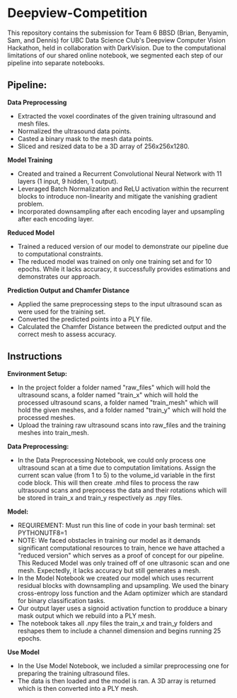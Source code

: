 # Deepview-Competition

This repository contains the submission for Team 6 BBSD (Brian, Benyamin, Sam, and Dennis) for UBC Data Science Club's Deepview Computer Vision Hackathon, held in collaboration with DarkVision. Due to the computational limitations of our shared online notebook, we segmented each step of our pipeline into separate notebooks.

## Pipeline: 
**Data Preprocessing** 
- Extracted the voxel coordinates of the given training ultrasound and mesh files.
- Normalized the ultrasound data points.
- Casted a binary mask to the mesh data points.
- Sliced and resized data to be a 3D array of 256x256x1280.
  
**Model Training**
- Created and trained a Recurrent Convolutional Neural Network with 11 layers (1 input, 9 hidden, 1 output).
- Leveraged Batch Normalization and ReLU activation within the recurrent blocks to introduce non-linearity and mitigate the vanishing gradient problem.
- Incorporated downsampling after each encoding layer and upsampling after each encoding layer.

**Reduced Model**
- Trained a reduced version of our model to demonstrate our pipeline due to computational constraints.
- The reduced model was trained on only one training set and for 10 epochs. While it lacks accuracy, it successfully provides estimations and demonstrates our approach.
  
**Prediction Output and Chamfer Distance**
- Applied the same preprocessing steps to the input ultrasound scan as were used for the training set.
- Converted the predicted points into a PLY file.
- Calculated the Chamfer Distance between the predicted output and the correct mesh to assess accuracy.

## Instructions
**Environment Setup:** 
- In the project folder a folder named "raw_files" which will hold the ultrasound scans,  a folder named "train_x" which will hold the processed ultrasound scans, a folder named "train_mesh" which will hold the given meshes, and a folder named "train_y" which will hold the processed meshes.
- Upload the training raw ultrasound scans into raw_files and the training meshes into train_mesh.

**Data Preprocessing:**
- In the Data Preprocessing Notebook, we could only process one ultrasound scan at a time due to computation limitations. Assign the current scan value (from 1 to 5) to the volume_id variable in the first code block. This will then create .mhd files to process the raw ultrasound scans and preprocess the data and their rotations which will be stored in train_x and train_y respectively as .npy files.

**Model:**
- REQUIREMENT: Must run this line of code in your bash terminal: set PYTHONUTF8=1
- NOTE: We faced obstacles in training our model as it demands significant computational resources to train, hence we have attached a "reduced version" which serves as a proof of concept for our pipeline. This Reduced Model was only trained off of one ultrasonic scan and one mesh. Expectedly, it lacks accuracy but still generates a mesh.
- In the Model Notebook we created our model which uses recurrent residual blocks with downsampling and upsampling. We used the binary cross-entropy loss function and the Adam optimizer which are standard for binary classification tasks.
- Our output layer uses a signoid activation function to prodduce a binary mask output which we rebuild into a PLY mesh.
- The notebook takes all .npy files the train_x and train_y folders and reshapes them to include a channel dimension and begins running 25 epochs.
  
**Use Model**
- In the Use Model Notebook, we included a similar preprocessing one for preparing the training ultrasound files.
- The data is then loaded and the model is ran. A 3D array is returned which is then converted into a PLY mesh.
